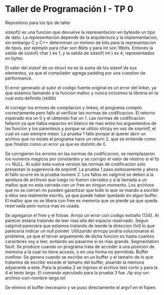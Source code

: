 # Taller de Programación I - TP 0
Repositorio para los tps de taller

sizeof() es una funcion que devuelve la representacion en bytesde un tipo de dato. La representacion depende
de la arquitectura y la implementacion, sin embargo C y C++ determinan un minimo de bits para la representacion de tipos,
por ejemplo para char son 8bits y para int son 16bits.
Entones la salida de sizeof( char ) es 1, y la salida de sizeof( int ) es 4, representados en bytes.

El valor del sizeof de un struct no es la suma de los sizeof de sus elementos, ya que el compilador agrega padding
por una cuestion de performance.

El error generado al subir el codigo fuente original es un error del linker, ya que estamos llamando a la funcion
malloc y nunca incluimos la libreria en la cual esta definida (stdlib)

Al corregir los errores de compilacion y linkeo, el programa compilo correctamente pero fallo al verificar
las normas de codificacion. El retorno esperado era un 0 y el obtenido fue un 1.
Las normas de codificacion fallaron ya que habia espacios en blanco de mas entre los arguementos de las funcion y
los parentesis y porque se utilizo strcpy en vez de snprintf, el cual es casi siempre mejor.
La prueba 1 fallo porque al querer abrir un archivo que no existe el programa hace un return 2, que se entiende
como que finalizo como un error ya que es distinto de 0.

Se corrigieron los errores en las normas de codificacion, se reemplazaron los numeros magicos por constantes y se
corrigio el valor de retorno si el fp == NULL.
Al subir esta nueva version las normas de codificacion solo presentan la sugerencia de snprintf. La prueba 1 paso
exitosamente y ahora el fallo ocurre en la prueba numero 2.
Los fallos en valgrind se deben a la apretura de archivos que luego no fueron cerrados y a la llamada a un malloc
que no esta cerrada con un free en ningun momento. Los archivos que no se cierran no pueden garantizar
que todo lo que se mando a escribir a ellos sea realmente escrito, ya que puede haber quedado en algun buffer.
El malloc que no se libera con free es memoria que se pierde ya que queda reservada pero nunca mas es usada.

Se agregaron el free y el fclose. Arrojo un error con codigo extraño (134). Al parecer estaria tratando de
leer mas alla del espacio reservado. Segun valgrind pareciera que estamos tratando de leerde la direccion 0x0
lo que pareceria indicar un null pointer. Utilizando strncpy podria solucionarse el problema, ya que el tercer
arguemento de dicha funcion es hasta cuantos caracteres voy a leer, evitando asi pasarme si es mas grande.
Segmentation fault: Se produce cuando un programa trata de acceder a una posicion de memoria a la cual no tiene
acceso, o en una forma no permitida.
Buffer oveflow: Se genera cuando se escribe en un buffer y el tamaño de lo que tratamos de escribir excede el tamaño
del buffer, pisando la memora adyacente a este.
Para la prueba 2 se ingreso el archivo text corto y para la 4 el texto largo. El comando ejecutado para la prueba 3
fue 	./tp soy-un-archivo-con-nombre-largo.txt

Se elimino el buffer inecesario y se puso directamente el argv1 en el fopen. 
